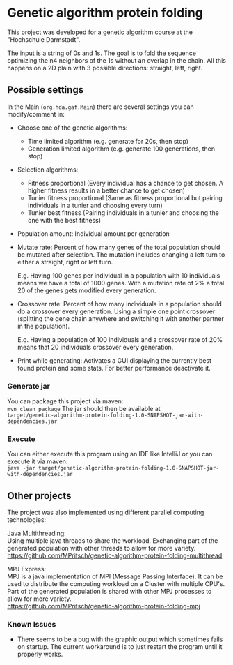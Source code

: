 # Genetic algorithm protein folding
This project was developed for a genetic algorithm course at the "Hochschule Darmstadt".

The input is a string of 0s and 1s. 
The goal is to fold the sequence optimizing the n4 neighbors of the 1s without an overlap in the chain.
All this happens on a 2D plain with 3 possible directions: straight, left, right.

## Possible settings

In the Main (`org.hda.gaf.Main`) there are several settings you can modify/comment in:
* Choose one of the genetic algorithms:
    * Time limited algorithm (e.g. generate for 20s, then stop) 
    * Generation limited algorithm (e.g. generate 100 generations, then stop)
* Selection algorithms:
    * Fitness proportional (Every individual has a chance to get chosen. A higher fitness results in a better chance to get chosen)
    * Tunier fitness proportional (Same as fitness proportional but pairing individuals in a tunier and choosing every turn)
    * Tunier best fitness (Pairing individuals in a tunier and choosing the one with the best fitness)
* Population amount: Individual amount per generation
* Mutate rate: 
    Percent of how many genes of the total population should be mutated after selection. 
    The mutation includes changing a left turn to either a straight, right or left turn.
    
    E.g. Having 100 genes per individual in a population with 10 individuals means we have a total of 1000 genes. 
    With a mutation rate of 2% a total 20 of the genes gets modified every generation.
* Crossover rate: 
    Percent of how many individuals in a population should do a crossover every generation.
    Using a simple one point crossover (splitting the gene chain anywhere and switching it with another partner in the population).
    
    E.g. Having a population of 100 individuals and a crossover rate of 20% means that 20 individuals crossover every generation.
 
* Print while generating:
    Activates a GUI displaying the currently best found protein and some stats. For better performance deactivate it.

### Generate jar
You can package this project via maven:\
`mvn clean package`
The jar should then be available at \
`target/genetic-algorithm-protein-folding-1.0-SNAPSHOT-jar-with-dependencies.jar`


### Execute
You can either execute this program using an IDE like IntelliJ or you can execute it via maven:\
`java -jar target/genetic-algorithm-protein-folding-1.0-SNAPSHOT-jar-with-dependencies.jar`

## Other projects
The project was also implemented using different parallel computing technologies:

Java Multithreading: \
Using multiple java threads to share the workload.
Exchanging part of the generated population with other threads to allow for more variety. \
https://github.com/MPritsch/genetic-algorithm-protein-folding-multithread

MPJ Express: \
MPJ is a java implementation of MPI (Message Passing Interface).
It can be used to distribute the computing workload on a Cluster with multiple CPU's. 
Part of the generated population is shared with other MPJ processes to allow for more variety. \
https://github.com/MPritsch/genetic-algorithm-protein-folding-mpj

### Known Issues
* There seems to be a bug with the graphic output which sometimes fails on startup.
    The current workaround is to just restart the program until it properly works.